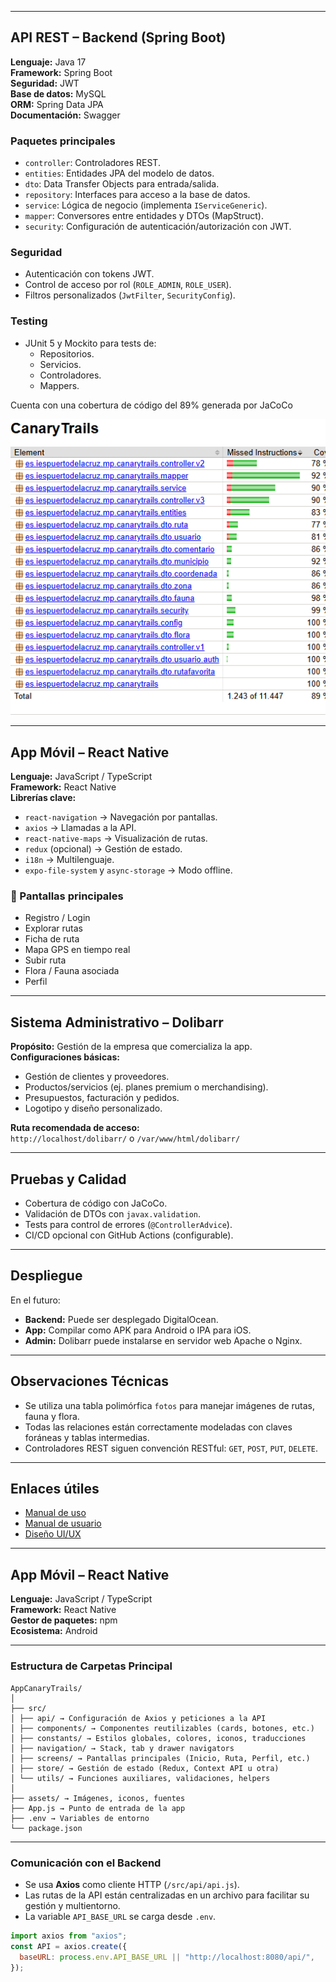 
---
## API REST – Backend (Spring Boot)

**Lenguaje:** Java 17  
**Framework:** Spring Boot  
**Seguridad:** JWT  
**Base de datos:** MySQL  
**ORM:** Spring Data JPA  
**Documentación:** Swagger

### Paquetes principales
- `controller`: Controladores REST.
- `entities`: Entidades JPA del modelo de datos.
- `dto`: Data Transfer Objects para entrada/salida.
- `repository`: Interfaces para acceso a la base de datos.
- `service`: Lógica de negocio (implementa `IServiceGeneric`).
- `mapper`: Conversores entre entidades y DTOs (MapStruct).
- `security`: Configuración de autenticación/autorización con JWT.

### Seguridad
- Autenticación con tokens JWT.
- Control de acceso por rol (`ROLE_ADMIN`, `ROLE_USER`).
- Filtros personalizados (`JwtFilter`, `SecurityConfig`).

### Testing
- JUnit 5 y Mockito para tests de:
  - Repositorios.
  - Servicios.
  - Controladores.
  - Mappers.  

Cuenta con una cobertura de código del 89% generada por JaCoCo  
  
![alt text](../documentation/designs/cobertura.png)

---

## App Móvil – React Native

**Lenguaje:** JavaScript / TypeScript  
**Framework:** React Native  
**Librerías clave:**
- `react-navigation` → Navegación por pantallas.
- `axios` → Llamadas a la API.
- `react-native-maps` → Visualización de rutas.
- `redux` (opcional) → Gestión de estado.
- `i18n` → Multilenguaje.
- `expo-file-system` y `async-storage` → Modo offline.

### 📲 Pantallas principales
- Registro / Login
- Explorar rutas
- Ficha de ruta
- Mapa GPS en tiempo real
- Subir ruta
- Flora / Fauna asociada
- Perfil

---

## Sistema Administrativo – Dolibarr

**Propósito:** Gestión de la empresa que comercializa la app.  
**Configuraciones básicas:**
- Gestión de clientes y proveedores.
- Productos/servicios (ej. planes premium o merchandising).
- Presupuestos, facturación y pedidos.
- Logotipo y diseño personalizado.

**Ruta recomendada de acceso:**  
`http://localhost/dolibarr/` o `/var/www/html/dolibarr/`

---

## Pruebas y Calidad

- Cobertura de código con JaCoCo.
- Validación de DTOs con `javax.validation`.
- Tests para control de errores (`@ControllerAdvice`).
- CI/CD opcional con GitHub Actions (configurable).

---

## Despliegue 
En el futuro:
- **Backend:** Puede ser desplegado DigitalOcean.
- **App:** Compilar como APK para Android o IPA para iOS.
- **Admin:** Dolibarr puede instalarse en servidor web Apache o Nginx.

---

## Observaciones Técnicas

- Se utiliza una tabla polimórfica `fotos` para manejar imágenes de rutas, fauna y flora.
- Todas las relaciones están correctamente modeladas con claves foráneas y tablas intermedias.
- Controladores REST siguen convención RESTful: `GET`, `POST`, `PUT`, `DELETE`.

---

## Enlaces útiles

- [Manual de uso](./manual-de-uso.md)
- [Manual de usuario](./manual-de-usuario.md)
- [Diseño UI/UX](./documentacion-de-diseno.md)


---

## App Móvil – React Native

**Lenguaje:** JavaScript / TypeScript  
**Framework:** React Native  
**Gestor de paquetes:** npm  
**Ecosistema:** Android

---

### Estructura de Carpetas Principal  
```
AppCanaryTrails/
│
├── src/
│ ├── api/ → Configuración de Axios y peticiones a la API
│ ├── components/ → Componentes reutilizables (cards, botones, etc.)
│ ├── constants/ → Estilos globales, colores, iconos, traducciones
│ ├── navigation/ → Stack, tab y drawer navigators
│ ├── screens/ → Pantallas principales (Inicio, Ruta, Perfil, etc.)
│ ├── store/ → Gestión de estado (Redux, Context API u otra)
│ └── utils/ → Funciones auxiliares, validaciones, helpers
│
├── assets/ → Imágenes, iconos, fuentes
├── App.js → Punto de entrada de la app
├── .env → Variables de entorno
└── package.json
```


---

### Comunicación con el Backend

- Se usa **Axios** como cliente HTTP (`/src/api/api.js`).
- Las rutas de la API están centralizadas en un archivo para facilitar su gestión y multientorno.
- La variable `API_BASE_URL` se carga desde `.env`.

```js
import axios from "axios";
const API = axios.create({
  baseURL: process.env.API_BASE_URL || "http://localhost:8080/api/",
});

